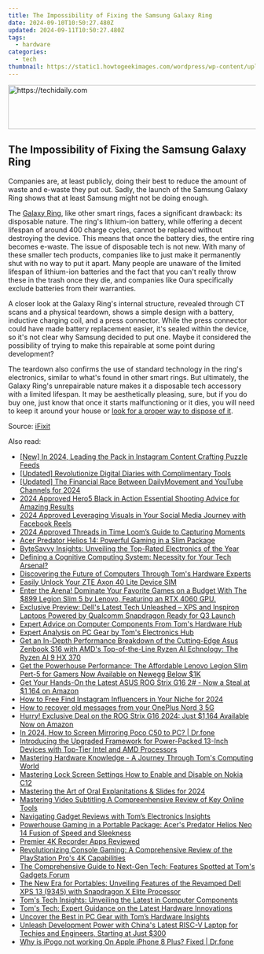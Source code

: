 ```yaml
---
title: The Impossibility of Fixing the Samsung Galaxy Ring
date: 2024-09-10T10:50:27.480Z
updated: 2024-09-11T10:50:27.480Z
tags:
  - hardware
categories:
  - tech
thumbnail: https://static1.howtogeekimages.com/wordpress/wp-content/uploads/2024/07/person-holding-the-samsung-galaxy-ring-showing-its-sensors-jpg.jpg
---
```






<!-- affiliate ads begin -->
<a href="https://ephamedtechinc.pxf.io/c/5597632/2126493/26400" target="_top" id="2126493">
  <img src="//a.impactradius-go.com/display-ad/26400-2126493" border="0" alt="https://techidaily.com" width="640" height="90"/>
</a>
<img height="0" width="0" src="https://ephamedtechinc.pxf.io/i/5597632/2126493/26400" style="position:absolute;visibility:hidden;" border="0" />
<!-- affiliate ads end -->




## The Impossibility of Fixing the Samsung Galaxy Ring

Companies are, at least publicly, doing their best to reduce the amount of waste and e-waste they put out. Sadly, the launch of the Samsung Galaxy Ring shows that at least Samsung might not be doing enough.

 The [Galaxy Ring](https://youtube-videos.techidaily.com/youtubes-erased-memories-how-to-revisit-them-online/), like other smart rings, faces a significant drawback: its disposable nature. The ring's lithium-ion battery, while offering a decent lifespan of around 400 charge cycles, cannot be replaced without destroying the device. This means that once the battery dies, the entire ring becomes e-waste. The issue of disposable tech is not new. With many of these smaller tech products, companies like to just make it permanently shut with no way to put it apart. Many people are unaware of the limited lifespan of lithium-ion batteries and the fact that you can't really throw these in the trash once they die, and companies like Oura specifically exclude batteries from their warranties.

 A closer look at the Galaxy Ring's internal structure, revealed through CT scans and a physical teardown, shows a simple design with a battery, inductive charging coil, and a press connector. While the press connector could have made battery replacement easier, it's sealed within the device, so it's not clear why Samsung decided to put one. Maybe it considered the possibility of trying to make this repairable at some point during development?

 The teardown also confirms the use of standard technology in the ring's electronics, similar to what's found in other smart rings. But ultimately, the Galaxy Ring's unrepairable nature makes it a disposable tech accessory with a limited lifespan. It may be aesthetically pleasing, sure, but if you do buy one, just know that once it starts malfunctioning or it dies, you will need to keep it around your house or [look for a proper way to dispose of it](https://sustainability.yale.edu/blog/how-sustainably-dispose-your-technological-waste).

 Source: [iFixit](https://www.ifixit.com/News/98423/samsungs-galaxy-ring-revealed)

<ins class="adsbygoogle"
     style="display:block"
     data-ad-format="autorelaxed"
     data-ad-client="ca-pub-7571918770474297"
     data-ad-slot="1223367746"></ins>



<ins class="adsbygoogle"
     style="display:block"
     data-ad-client="ca-pub-7571918770474297"
     data-ad-slot="8358498916"
     data-ad-format="auto"
     data-full-width-responsive="true"></ins>

<span class="atpl-alsoreadstyle">Also read:</span>
<div><ul>
<li><a href="https://instagram-video-files.techidaily.com/new-in-2024-leading-the-pack-in-instagram-content-crafting-puzzle-feeds/"><u>[New] In 2024, Leading the Pack in Instagram Content  Crafting Puzzle Feeds</u></a></li>
<li><a href="https://facebook-videos.techidaily.com/updated-revolutionize-digital-diaries-with-complimentary-tools/"><u>[Updated] Revolutionize Digital Diaries with Complimentary Tools</u></a></li>
<li><a href="https://youtube-tips.techidaily.com/ed-the-financial-race-between-dailymovement-and-youtube-channels-for-2024/"><u>[Updated] The Financial Race Between DailyMovement and YouTube Channels for 2024</u></a></li>
<li><a href="https://some-knowledge.techidaily.com/2024-approved-hero5-black-in-action-essential-shooting-advice-for-amazing-results/"><u>2024 Approved  Hero5 Black in Action  Essential Shooting Advice for Amazing Results</u></a></li>
<li><a href="https://facebook-clips.techidaily.com/2024-approved-leveraging-visuals-in-your-social-media-journey-with-facebook-reels/"><u>2024 Approved  Leveraging Visuals in Your Social Media Journey with Facebook Reels</u></a></li>
<li><a href="https://screen-sharing-recording.techidaily.com/2024-approved-threads-in-time-looms-guide-to-capturing-moments/"><u>2024 Approved  Threads in Time  Loom’s Guide to Capturing Moments</u></a></li>
<li><a href="https://hardware-reviews.techidaily.com/acer-predator-helios-14-powerful-gaming-in-a-slim-package/"><u>Acer Predator Helios 14: Powerful Gaming in a Slim Package</u></a></li>
<li><a href="https://hardware-reviews.techidaily.com/bytesavvy-insights-unveiling-the-top-rated-electronics-of-the-year/"><u>ByteSavvy Insights: Unveiling the Top-Rated Electronics of the Year</u></a></li>
<li><a href="https://hardware-reviews.techidaily.com/defining-a-cognitive-computing-system-necessity-for-your-tech-arsenal/"><u>Defining a Cognitive Computing System: Necessity for Your Tech Arsenal?</u></a></li>
<li><a href="https://hardware-reviews.techidaily.com/discovering-the-future-of-computers-through-toms-hardware-experts/"><u>Discovering the Future of Computers Through Tom's Hardware Experts</u></a></li>
<li><a href="https://sim-unlock.techidaily.com/easily-unlock-your-zte-axon-40-lite-device-sim-by-drfone-android/"><u>Easily Unlock Your ZTE Axon 40 Lite Device SIM</u></a></li>
<li><a href="https://hardware-reviews.techidaily.com/enter-the-arena-dominate-your-favorite-games-on-a-budget-with-the-899-legion-slim-5-by-lenovo-featuring-an-rtx-4060-gpu/"><u>Enter the Arena! Dominate Your Favorite Games on a Budget With The $899 Legion Slim 5 by Lenovo, Featuring an RTX 4060 GPU.</u></a></li>
<li><a href="https://hardware-reviews.techidaily.com/1723862683628-exclusive-preview-dells-latest-tech-unleashed-xps-and-inspiron-laptops-powered-by-qualcomm-snapdragon-ready-for-q3-launch/"><u>Exclusive Preview: Dell's Latest Tech Unleashed – XPS and Inspiron Laptops Powered by Qualcomm Snapdragon Ready for Q3 Launch</u></a></li>
<li><a href="https://hardware-reviews.techidaily.com/expert-advice-on-computer-components-from-toms-hardware-hub/"><u>Expert Advice on Computer Components From Tom's Hardware Hub</u></a></li>
<li><a href="https://hardware-reviews.techidaily.com/expert-analysis-on-pc-gear-by-toms-electronics-hub/"><u>Expert Analysis on PC Gear by Tom's Electronics Hub</u></a></li>
<li><a href="https://hardware-reviews.techidaily.com/1723862669669-get-an-in-depth-performance-breakdown-of-the-cutting-edge-asus-zenbook-s16-with-amds-top-of-the-line-ryzen-ai-echnology-the-ryzen-ai-9-hx-370/"><u>Get an In-Depth Performance Breakdown of the Cutting-Edge Asus Zenbook S16 with AMD's Top-of-the-Line Ryzen AI Echnology: The Ryzen AI 9 HX 370</u></a></li>
<li><a href="https://hardware-reviews.techidaily.com/get-the-powerhouse-performance-the-affordable-lenovo-legion-slim-pert-5-for-gamers-now-available-on-newegg-below-1k/"><u>Get the Powerhouse Performance: The Affordable Lenovo Legion Slim Pert-5 for Gamers Now Available on Newegg Below $1K</u></a></li>
<li><a href="https://hardware-reviews.techidaily.com/get-your-hands-on-the-latest-asus-rog-strix-g16-2-now-a-steal-at-1164-on-amazon/"><u>Get Your Hands-On the Latest ASUS ROG Strix G16 2# - Now a Steal at $1,164 on Amazon</u></a></li>
<li><a href="https://instagram-video-files.techidaily.com/how-to-free-find-instagram-influencers-in-your-niche-for-2024/"><u>How to Free Find Instagram Influencers in Your Niche for 2024</u></a></li>
<li><a href="https://blog-min.techidaily.com/how-to-recover-old-messages-from-your-oneplus-nord-3-5g-by-fonelab-android-recover-messages/"><u>How to recover old messages from your OnePlus Nord 3 5G</u></a></li>
<li><a href="https://hardware-reviews.techidaily.com/1723862704498-hurry-exclusive-deal-on-the-rog-strix-g16-2024-just-1164-available-now-on-amazon/"><u>Hurry! Exclusive Deal on the ROG Strix G16 2024: Just $1,164 Available Now on Amazon</u></a></li>
<li><a href="https://screen-mirror.techidaily.com/in-2024-how-to-screen-mirroring-poco-c50-to-pc-drfone-by-drfone-android/"><u>In 2024, How to Screen Mirroring Poco C50 to PC? | Dr.fone</u></a></li>
<li><a href="https://hardware-reviews.techidaily.com/introducing-the-upgraded-framework-for-power-packed-13-inch-devices-with-top-tier-intel-and-amd-processors/"><u>Introducing the Upgraded Framework for Power-Packed 13-Inch Devices with Top-Tier Intel and AMD Processors</u></a></li>
<li><a href="https://hardware-reviews.techidaily.com/mastering-hardware-knowledge-a-journey-through-toms-computing-world/"><u>Mastering Hardware Knowledge - A Journey Through Tom's Computing World</u></a></li>
<li><a href="https://easy-unlock-android.techidaily.com/mastering-lock-screen-settings-how-to-enable-and-disable-on-nokia-c12-by-drfone-android/"><u>Mastering Lock Screen Settings How to Enable and Disable on Nokia C12</u></a></li>
<li><a href="https://desktop-recording.techidaily.com/mastering-the-art-of-oral-explanitations-and-slides-for-2024/"><u>Mastering the Art of Oral Explanitations & Slides for 2024</u></a></li>
<li><a href="https://extra-lessons.techidaily.com/mastering-video-subtitling-a-compreenhensive-review-of-key-online-tools/"><u>Mastering Video Subtitling  A Compreenhensive Review of Key Online Tools</u></a></li>
<li><a href="https://hardware-reviews.techidaily.com/navigating-gadget-reviews-with-toms-electronics-insights/"><u>Navigating Gadget Reviews with Tom’s Electronics Insights</u></a></li>
<li><a href="https://hardware-reviews.techidaily.com/powerhouse-gaming-in-a-portable-package-acers-predator-helios-neo-14-fusion-of-speed-and-sleekness/"><u>Powerhouse Gaming in a Portable Package: Acer's Predator Helios Neo 14 Fusion of Speed and Sleekness</u></a></li>
<li><a href="https://desktop-recording.techidaily.com/premier-4k-recorder-apps-reviewed/"><u>Premier 4K Recorder Apps Reviewed</u></a></li>
<li><a href="https://buynow-tips.techidaily.com/revolutionizing-console-gaming-a-comprehensive-review-of-the-playstation-pros-4k-capabilities/"><u>Revolutionizing Console Gaming: A Comprehensive Review of the PlayStation Pro's 4K Capabilities</u></a></li>
<li><a href="https://hardware-reviews.techidaily.com/the-comprehensive-guide-to-next-gen-tech-features-spotted-at-toms-gadgets-forum/"><u>The Comprehensive Guide to Next-Gen Tech: Features Spotted at Tom's Gadgets Forum</u></a></li>
<li><a href="https://hardware-reviews.techidaily.com/the-new-era-for-portables-unveiling-features-of-the-revamped-dell-xps-13-9345-with-snapdragon-x-elite-processor/"><u>The New Era for Portables: Unveiling Features of the Revamped Dell XPS 13 (9345) with Snapdragon X Elite Processor</u></a></li>
<li><a href="https://hardware-reviews.techidaily.com/toms-tech-insights-unveiling-the-latest-in-computer-components-t17238628794092/"><u>Tom's Tech Insights: Unveiling the Latest in Computer Components</u></a></li>
<li><a href="https://hardware-reviews.techidaily.com/toms-tech-expert-guidance-on-the-latest-hardware-innovations/"><u>Tom's Tech: Expert Guidance on the Latest Hardware Innovations</u></a></li>
<li><a href="https://hardware-reviews.techidaily.com/uncover-the-best-in-pc-gear-with-toms-hardware-insights/"><u>Uncover the Best in PC Gear with Tom’s Hardware Insights</u></a></li>
<li><a href="https://hardware-reviews.techidaily.com/unleash-development-power-with-chinas-latest-risc-v-laptop-for-techies-and-engineers-starting-at-just-300/"><u>Unleash Development Power with China's Latest RISC-V Laptop for Techies and Engineers, Starting at Just $300</u></a></li>
<li><a href="https://ios-pokemon-go.techidaily.com/why-is-ipogo-not-working-on-apple-iphone-8-plus-fixed-drfone-by-drfone-virtual-ios/"><u>Why is iPogo not working On Apple iPhone 8 Plus? Fixed | Dr.fone</u></a></li>
</ul></div>
